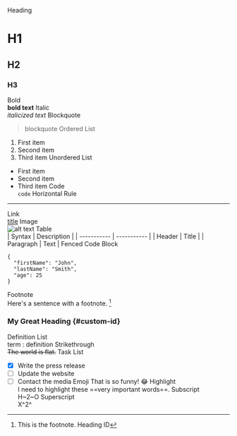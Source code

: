 Heading 	
# H1
## H2
### H3
Bold 	
**bold text**
Italic 	
*italicized text*
Blockquote 	
> blockquote
Ordered List 	
1. First item
2. Second item
3. Third item
Unordered List 	
- First item
- Second item
- Third item
Code 	
`code`
Horizontal Rule 	
---
Link 	
[title](https://www.example.com)
Image 	
![alt text](image.jpg)
Table 	
| Syntax | Description |
| ----------- | ----------- |
| Header | Title |
| Paragraph | Text |
Fenced Code Block 	
```
{
  "firstName": "John",
  "lastName": "Smith",
  "age": 25
}
```
Footnote 	
Here's a sentence with a footnote. [^1]

[^1]: This is the footnote.
Heading ID 	
### My Great Heading {#custom-id}
Definition List 	
term
: definition
Strikethrough 	
~~The world is flat.~~
Task List 	
- [x] Write the press release
- [ ] Update the website
- [ ] Contact the media
Emoji
That is so funny! :joy:
Highlight 	
I need to highlight these ==very important words==.
Subscript 	
H~2~O
Superscript 	
X^2^ 